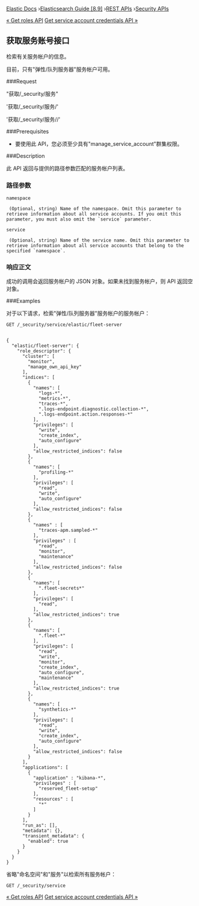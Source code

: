 

[Elastic Docs](/guide/) ›[Elasticsearch Guide [8.9]](index.md) ›[REST
APIs](rest-apis.md) ›[Security APIs](security-api.md)

[« Get roles API](security-api-get-role.md) [Get service account credentials
API »](security-api-get-service-credentials.md)

## 获取服务账号接口

检索有关服务帐户的信息。

目前，只有"弹性/队列服务器"服务帐户可用。

###Request

"获取/_security/服务"

'获取/_security/服务/<namespace>'

'获取/_security/服务/<namespace>/<service>'

###Prerequisites

* 要使用此 API，您必须至少具有"manage_service_account"群集权限。

###Description

此 API 返回与提供的路径参数匹配的服务帐户列表。

### 路径参数

`namespace`

     (Optional, string) Name of the namespace. Omit this parameter to retrieve information about all service accounts. If you omit this parameter, you must also omit the `service` parameter. 
`service`

     (Optional, string) Name of the service name. Omit this parameter to retrieve information about all service accounts that belong to the specified `namespace`. 

### 响应正文

成功的调用会返回服务帐户的 JSON 对象。如果未找到服务帐户，则 API 返回空对象。

###Examples

对于以下请求，检索"弹性/队列服务器"服务帐户的服务帐户：

    
    
    GET /_security/service/elastic/fleet-server
    
    
    {
      "elastic/fleet-server": {
        "role_descriptor": {
          "cluster": [
            "monitor",
            "manage_own_api_key"
          ],
          "indices": [
            {
              "names": [
                "logs-*",
                "metrics-*",
                "traces-*",
                ".logs-endpoint.diagnostic.collection-*",
                ".logs-endpoint.action.responses-*"
              ],
              "privileges": [
                "write",
                "create_index",
                "auto_configure"
              ],
              "allow_restricted_indices": false
            },
            {
              "names": [
                "profiling-*"
              ],
              "privileges": [
                "read",
                "write",
                "auto_configure"
              ],
              "allow_restricted_indices": false
            },
            {
              "names" : [
                "traces-apm.sampled-*"
              ],
              "privileges" : [
                "read",
                "monitor",
                "maintenance"
              ],
              "allow_restricted_indices": false
            },
            {
              "names": [
                ".fleet-secrets*"
              ],
              "privileges": [
                "read",
              ],
              "allow_restricted_indices": true
            },
            {
              "names": [
                ".fleet-*"
              ],
              "privileges": [
                "read",
                "write",
                "monitor",
                "create_index",
                "auto_configure",
                "maintenance"
              ],
              "allow_restricted_indices": true
            },
            {
              "names": [
                "synthetics-*"
              ],
              "privileges": [
                "read",
                "write",
                "create_index",
                "auto_configure"
              ],
              "allow_restricted_indices": false
            }
          ],
          "applications": [
            {
              "application" : "kibana-*",
              "privileges" : [
                "reserved_fleet-setup"
              ],
              "resources" : [
                "*"
              ]
            }
          ],
          "run_as": [],
          "metadata": {},
          "transient_metadata": {
            "enabled": true
          }
        }
      }
    }

省略"命名空间"和"服务"以检索所有服务帐户：

    
    
    GET /_security/service

[« Get roles API](security-api-get-role.md) [Get service account credentials
API »](security-api-get-service-credentials.md)
